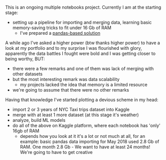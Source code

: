 This is an ongoing multiple notebooks project. Currently I am at the starting stage: 
* setting up a pipeline for importing and merging data, learning basic memory-saving tricks to fit under 16 Gb of RAM
  * I've prepared a [pandas-based solution](https://github.com/grumpyclimber/portfolio/blob/main/taxis_big_ML/taxis_imports_pd.ipynb)
<!--   * so far I haven't been able to create a Dask-only based solution, but I've made big improvements to the speed of importing data from the source using Dask library (then changing it to pandas), unfortunatelly it came with a price: 70% more RAM usage, here's the [notebook](https://github.com/grumpyclimber/portfolio/blob/main/taxis_big_ML/taxis_imports_dask_pd.ipynb)
 
 **Importing 5% sample for every month of years: 2017 and 2018:**
 |libraries|pandas|dask then pandas|
 |---|---|---|
 |time|27 mins|20 mins|
 |RAM usage|3.1 GB|5.3 GB| -->


A while ago I've asked a higher power (btw thanks higher power) to have a look at my portfolio and to my surprise I was flourished with glory, 
apparently the data battles I fought were bold and I was getting closer to being worthy, BUT:
* there were a few remarks and one of them was lack of merging with other datasets
* but the most interesting remark was data scalability  
  * my projects lacked the idea that memory is a limited resource
* we're going to assume that there were no other remarks


Having that knowledge I've started plotting a devious scheme in my head:
* import 2 or 3 years of NYC Taxi trips dataset into Kaggle
* merge with at least 1 more dataset (at this stage it's weather)
* analyze, build ML models
* do all of the above on Kaggle platform, where each notebook has 'only' 16gb of RAM
  * depends how you look at it it's a lot or not much at all, for an example: basic pandas data importing for May 2018 used 2.8 Gb of RAM. One month 2.8 Gb - We want to have at least 24 months!  We're going to have to get creative
